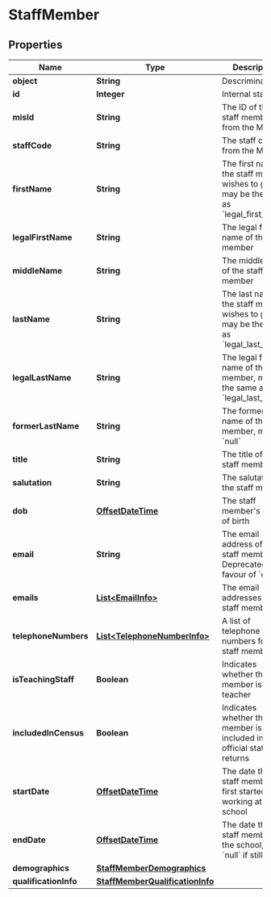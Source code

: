 
# StaffMember

## Properties
Name | Type | Description | Notes
------------ | ------------- | ------------- | -------------
**object** | **String** | Descriminator |  [optional]
**id** | **Integer** | Internal stable ID |  [optional]
**misId** | **String** | The ID of the staff member from the MIS |  [optional]
**staffCode** | **String** | The staff code from the MIS |  [optional]
**firstName** | **String** | The first name the staff member wishes to go by, may be the same as &#x60;legal_first_name&#x60; |  [optional]
**legalFirstName** | **String** | The legal first name of the staff member |  [optional]
**middleName** | **String** | The middle name of the staff member |  [optional]
**lastName** | **String** | The last name the staff member wishes to go by, may be the same as &#x60;legal_last_name&#x60; |  [optional]
**legalLastName** | **String** | The legal first name of the staff member, may be the same as &#x60;legal_last_name&#x60; |  [optional]
**formerLastName** | **String** | The former last name of the staff member, may be &#x60;null&#x60; |  [optional]
**title** | **String** | The title of the staff member |  [optional]
**salutation** | **String** | The salutation for the staff member |  [optional]
**dob** | [**OffsetDateTime**](OffsetDateTime.md) | The staff member&#39;s date of birth |  [optional]
**email** | **String** | The email address of the staff member. Deprecated in favour of &#x60;emails&#x60; |  [optional]
**emails** | [**List&lt;EmailInfo&gt;**](EmailInfo.md) | The email addresses of the staff member. |  [optional]
**telephoneNumbers** | [**List&lt;TelephoneNumberInfo&gt;**](TelephoneNumberInfo.md) | A list of telephone numbers for the staff member |  [optional]
**isTeachingStaff** | **Boolean** | Indicates whether the staff member is a teacher |  [optional]
**includedInCensus** | **Boolean** | Indicates whether the staff member is included in official statistical returns |  [optional]
**startDate** | [**OffsetDateTime**](OffsetDateTime.md) | The date the staff member first started working at the school |  [optional]
**endDate** | [**OffsetDateTime**](OffsetDateTime.md) | The date the staff member left the school, or &#x60;null&#x60; if still active |  [optional]
**demographics** | [**StaffMemberDemographics**](StaffMemberDemographics.md) |  |  [optional]
**qualificationInfo** | [**StaffMemberQualificationInfo**](StaffMemberQualificationInfo.md) |  |  [optional]



